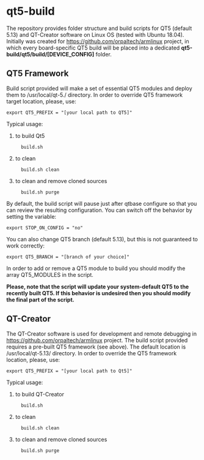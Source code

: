# qt5-build

The repository provides folder structure and build scripts for QT5 (default 5.13) and QT-Creator software on Linux OS (tested with Ubuntu 18.04). Initially was created for https://github.com/orpaltech/armlinux project, in which every board-specific QT5 build will be placed into a dedicated **qt5-build/qt5/build/[DEVICE_CONFIG]** folder.


QT5 Framework
---------------------
Build script provided will make a set of essential QT5 modules and deploy them to /usr/local/qt-5.<x>/ directory. In order to override QT5 framework target location, please, use:


    export QT5_PREFIX = "[your local path to QT5]"


Typical usage:
1) to build Qt5

         build.sh
    
2) to clean 

         build.sh clean

3) to clean and remove cloned sources

         build.sh purge

By default, the build script will pause just after qtbase configure so that you can review the resulting configuration. You can switch off the behavior by setting the variable:


    export STOP_ON_CONFIG = "no"


You can also change QT5 branch (default 5.13), but this is not guaranteed to work correctly:

    export QT5_BRANCH = "[branch of your choice]"
    
    
In order to add or remove a QT5 module to build you should modify the array QT5_MODULES in the script.


**Please, note that the script will update your system-default QT5 to the recently built QT5. If this behavior is undesired then you should modify the final part of the script.**


QT-Creator
---------------------

The QT-Creator software is used for development and remote debugging in https://github.com/orpaltech/armlinux project. The build script provided requires a pre-built QT5 framework (see above). The default location is /usr/local/qt-5.13/ directory. In order to override the QT5 framework location, please, use:


    export QT5_PREFIX = "[your local path to Qt5]"


Typical usage:
1) to build QT-Creator

         build.sh
    
2) to clean 

         build.sh clean
         
3) to clean and remove cloned sources

         build.sh purge
